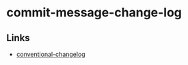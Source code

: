 # commit-message-change-log



## Links
 - [conventional-changelog](https://github.com/conventional-changelog/conventional-changelog)